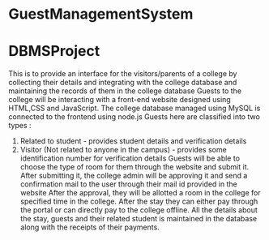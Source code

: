 # GuestManagementSystem
# DBMSProject
This is to provide an interface for the visitors/parents of a college by collecting their details and integrating with the college database and maintaining the records of them in the college database
Guests to the college will be interacting with a front-end website designed using HTML,CSS and JavaScript.
The college database managed using MySQL is connected to the frontend using node.js
Guests here are classified into two types : 
1. Related to student - provides student details and verification details
2. Visitor (Not related to anyone in the campus) - provides some identification number for verification details
Guests will be able to choose the type of room for them through the website and submit it. After submitting it, the college admin will be approving it and send a confirmation mail to the user through their mail id provided in the website
After the approval, they will be allotted a room in the college for specified time in the college.
After the stay they can either pay through the portal or can directly pay to the college offline.
All the details about the stay, guests and their related student is maintained in the database along with the receipts of their payments.
